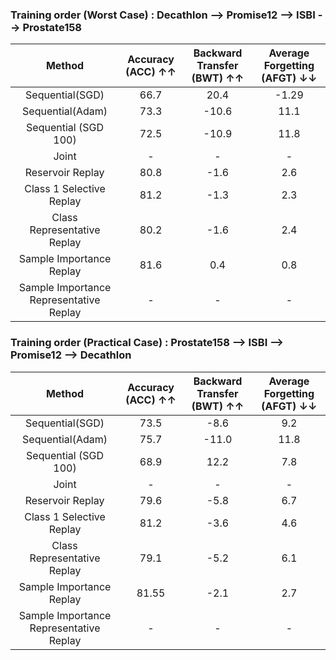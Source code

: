 ### Training order (Worst Case) : Decathlon --> Promise12 --> ISBI --> Prostate158

|   Method  | Accuracy (ACC) &#8593;&#8593; | Backward Transfer (BWT) &#8593;&#8593; | Average Forgetting (AFGT) &#8595;&#8595;|
|:---------:|:--------------:|:-----------------------:|:-------------------------:|
|Sequential(SGD) |      66.7      |          20.4           |           -1.29            |
|Sequential(Adam) |     73.3       |          -10.6          |           11.1            |
|Sequential (SGD 100)   |       72.5      |         -10.9        |          11.8        |
|Joint      |      -      |          -           |           -            |
|Reservoir Replay |     80.8       |        -1.6            |           2.6            |
|Class 1 Selective Replay |      81.2      |          -1.3           |           2.3           |
|Class Representative Replay |      80.2      |          -1.6           |           2.4            |
|Sample Importance Replay |      81.6      |          0.4           |           0.8            |
|Sample Importance Representative Replay |      -      |          -           |           -            |


### Training order (Practical Case) : Prostate158 --> ISBI --> Promise12 --> Decathlon

|   Method  | Accuracy (ACC) &#8593;&#8593; | Backward Transfer (BWT) &#8593;&#8593; | Average Forgetting (AFGT) &#8595;&#8595;|
|:---------:|:--------------:|:-----------------------:|:-------------------------:|
|Sequential(SGD) |      73.5      |          -8.6           |           9.2            |
|Sequential(Adam) |      75.7      |          -11.0           |           11.8            |
|Sequential (SGD 100)   |       68.9      |         12.2        |          7.8        |
|Joint      |      -      |          -           |           -            |
|Reservoir Replay |      79.6      |          -5.8           |           6.7           |
|Class 1 Selective Replay |      81.2      |          -3.6           |           4.6            |
|Class Representative Replay |      79.1      |          -5.2           |           6.1            |
|Sample Importance Replay |      81.55      |          -2.1           |           2.7            |
|Sample Importance Representative Replay |      -      |          -           |           -            |
